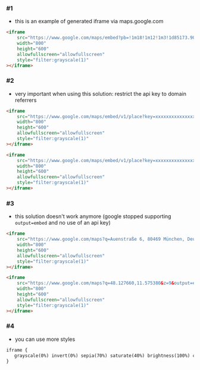 ### #1

- this is an example of generated iframe via maps.google.com

```html
<iframe
	src="https://www.google.com/maps/embed?pb=!1m18!1m12!1m3!1d85173.90062477115!2d11.471796465604353!3d48.15488947537066!2m3!1f0!2f0!3f0!3m2!1i1024!2i768!4f13.1!3m3!1m2!1s0x479e75f9a38c5fd9%3A0x10cb84a7db1987d!2zTcO8bmNoZW4!5e0!3m2!1sde!2sde!4v1520412472991"
    width="800"
    height="600"
    allowfullscreen="allowfullscreen"
    style="filter:grayscale(1)"
></iframe>
```

### #2

- very important when using this solution: restrict the api key to domain referrers

```html
<iframe
	src="https://www.google.com/maps/embed/v1/place?key=xxxxxxxxxxxxxxxxxxxxxxxxxxx&q=Auenstraße 6, 80469 München, Deutschland&zoom=9"
    width="800"
    height="600"
    allowfullscreen="allowfullscreen"
    style="filter:grayscale(1)"
></iframe>
```

```html
<iframe
	src="https://www.google.com/maps/embed/v1/place?key=xxxxxxxxxxxxxxxxxxxxxxxxxxx&q=48.127660,11.575380&zoom=9"
    width="800"
    height="600"
    allowfullscreen="allowfullscreen"
    style="filter:grayscale(1)"
></iframe>
```

### #3

- this solution doesn't work anymore (google stopped supporting `output=embed` and no use of an api key)

```html
<iframe
	src="https://www.google.com/maps?q=Auenstraße 6, 80469 München, Deutschland&z=9&output=embed"
    width="800"
    height="600"
    allowfullscreen="allowfullscreen"
    style="filter:grayscale(1)"
></iframe>
```

```html
<iframe
	src="https://www.google.com/maps?q=48.127660,11.575380&z=9&output=embed"
    width="800"
    height="600"
    allowfullscreen="allowfullscreen"
    style="filter:grayscale(1)"
></iframe>
```

### #4

- you can use more styles

```css
iframe {
   grayscale(0%) invert(0%) sepia(70%) saturate(40%) brightness(100%) contrast(100%) hue-rotate(0deg);
}
```